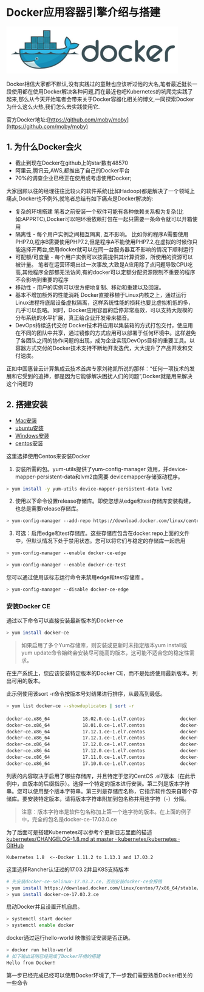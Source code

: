 # Docker应用容器引擎介绍与搭建

![](https://github.com/sunmi-OS/KubernetesDoc/blob/master/src/images/1.png)

Docker相信大家都不默认,没有实践过的童鞋也应该听过他的大名,笔者最近挺长一段使用都在使用Docker解决各种问题,而在最近也吧Kubernetes的坑爬完实践了起来,那么从今天开始笔者会带来关于Docker容器化相关的博文,一同探索Docker为什么这么火热,我们怎么去实践使用它.


官方Docker地址:[https://github.com/moby/moby](https://github.com/moby/moby)

## 1. 为什么Docker会火
- 截止到现在Docker在github上的star数有48570
- 阿里云,腾讯云,AWS,都推出了自己的Docker平台
- 70%的调查企业已经正在使用或考虑使用Docker;

大家回顾以往的经理往往比较火的软件系统(比如Hadoop)都是解决了一个领域上痛点,Docker也不例外,就笔者总结有如下痛点是Docker解决的:

- 复杂的环境搭建
笔者之前安装一个软件可能有各种依赖关系极为复杂(比如:APPRTC),Docker可以吧环境依赖打包在一起只需要一条命令就可以开箱使用
- 隔离性 - 每个用户实例之间相互隔离, 互不影响。
比如你的程序A需要使用PHP7.0,程序B需要使用PHP7.2,但是程序A不能使用PHP7.2,在虚拟的时候你只能选择开两台,使用docker就可以在同一台服务器互不影响的情况下顺利运行
- 可配额/可度量 - 每个用户实例可以按需提供其计算资源，所使用的资源可以被计量。
笔者在运营环境出过一次事故,大致是A应用除了点问题导致CPU吃高,其他程序全部都无法访问,有的docker可以定额分配资源限制不重要的程序不会影响到重要的程序
- 移动性 - 用户的实例可以很方便地复制、移动和重建以及回滚。
- 基本不增加额外的性能消耗
Docker直接移植于Linux内核之上，通过运行Linux进程将底层设备虚拟隔离，这样系统性能的损耗也要比虚拟机低的多，几乎可以忽略。同时，Docker应用容器的启停非常高效，可以支持大规模的分布系统的水平扩展，真正给企业开发带来福音。
- DevOps持续迭代交付
Docker技术将应用以集装箱的方式打包交付，使应用在不同的团队中共享，通过镜像的方式应用可以部署于任何环境中。这样避免了各团队之间的协作问题的出现，成为企业实现DevOps目标的重要工具。以容器方式交付的Docker技术支持不断地开发迭代，大大提升了产品开发和交付速度。

正如中国惠普云计算集成云技术首席专家刘艳凯所说的那样：“任何一项技术的发展和它受到的追捧，都是因为它能够解决困扰人们的问题”,Docker就是用来解决这个问题的

## 2. 搭建安装

* [Mac安装](https://docs.docker.com/docker-for-mac/install/)
* [ubuntu安装](https://docs.docker.com/install/linux/docker-ce/ubuntu/)
* [Windows安装](https://docs.docker.com/docker-for-windows/install/)
* [centos安装](https://docs.docker.com/install/linux/docker-ce/centos/)

这里选择使用Centos来安装Docker

1. 安装所需的包。yum-utils提供了yum-config-manager 效用，并device-mapper-persistent-data和lvm2由需要 devicemapper存储驱动程序。

```bash
> yum install -y yum-utils device-mapper-persistent-data lvm2
```

2. 使用以下命令设置release存储库。即使您想从edge和test存储库安装构建，也总是需要release存储库。

```bash
> yum-config-manager --add-repo https://download.docker.com/linux/centos/docker-ce.repo
```

3. 可选：启用edge和test存储库。这些存储库包含在docker.repo上面的文件中，但默认情况下处于禁用状态。您可以将它们与稳定的存储库一起启用

```bash
> yum-config-manager --enable docker-ce-edge
```

```bash
> yum-config-manager --enable docker-ce-test
```

您可以通过使用该标志运行命令来禁用edge和test存储库 。
```bash
> yum-config-manager --disable docker-ce-edge
```

### 安装Docker CE

通过以下命令可以直接安装最新版本的Docker-ce

```bash
> yum install docker-ce
```

> 如果启用了多个Yum存储库，则安装或更新时未指定版本yum install或 yum update命令始终会安装尽可能高的版本，这可能不适合您的稳定性需求。  

在生产系统上，您应该安装特定版本的Docker CE，而不是始终使用最新版本。列出可用的版本。

此示例使用该sort -r命令按版本号对结果进行排序，从最高到最低。
```bash
> yum list docker-ce --showduplicates | sort -r

docker-ce.x86_64            18.02.0.ce-1.el7.centos             docker-ce-edge  
docker-ce.x86_64            18.01.0.ce-1.el7.centos             docker-ce-edge  
docker-ce.x86_64            17.12.1.ce-1.el7.centos             docker-ce-stable
docker-ce.x86_64            17.12.1.ce-1.el7.centos             docker-ce-edge  
docker-ce.x86_64            17.12.0.ce-1.el7.centos             docker-ce-stable
docker-ce.x86_64            17.12.0.ce-1.el7.centos             docker-ce-edge  
docker-ce.x86_64            17.11.0.ce-1.el7.centos             docker-ce-edge  
docker-ce.x86_64            17.10.0.ce-1.el7.centos             docker-ce-edge  
```

列表的内容取决于启用了哪些存储库，并且特定于您的CentOS .el7版本（在此示例中，由版本的后缀指示）。选择一个特定的版本进行安装。第二列是版本字符串。您可以使用整个版本字符串。第三列是存储库名称，它指示软件包来自哪个存储库。要安装特定版本，请将版本字符串附加到包名称并用连字符（-）分隔。

> 注意：版本字符串是软件包名称加上第一个连字符的版本。在上面的例子中，完全的包名是docker-ce-17.03.0.ce  

为了后面可是搭建Kubernetes可以参考个更新日志里面的描述[kubernetes/CHANGELOG-1.8.md at master · kubernetes/kubernetes · GitHub](https://github.com/kubernetes/kubernetes/blob/master/CHANGELOG-1.8.md#v1810)

```
Kubernetes 1.8  <--Docker 1.11.2 to 1.13.1 and 17.03.2
```

这里选择Rancher认证过的17.03.2并且K8S支持版本

```bash
# 先安装docker-ce-selinux-17.03.2.ce，否则安装docker-ce会报错
> yum install https://download.docker.com/linux/centos/7/x86_64/stable/Packages/docker-ce-selinux-17.03.2.ce-1.el7.centos.noarch.rpm 
> yum install docker-ce-17.03.2.ce
```

启动Docker并且设置开机自启。

```bash
> systemctl start docker
> systemctl enable docker
```

docker通过运行hello-world 映像验证安装是否正确。

```bash
> docker run hello-world
# 如下输出证明已经完成了Docker环境的搭建
Hello from Docker!
```

第一步已经完成已经可以使用Docker环境了,下一步我们需要熟悉Docker相关的一些命令


